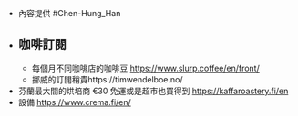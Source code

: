 - 內容提供 #Chen-Hung_Han
- ## 咖啡訂閱
	- 每個月不同咖啡店的咖啡豆 https://www.slurp.coffee/en/front/
	- 挪威的訂閱稍貴https://timwendelboe.no/
- 芬蘭最大間的烘培商 €30 免運或是超市也買得到 https://kaffaroastery.fi/en
- 設備 https://www.crema.fi/en/